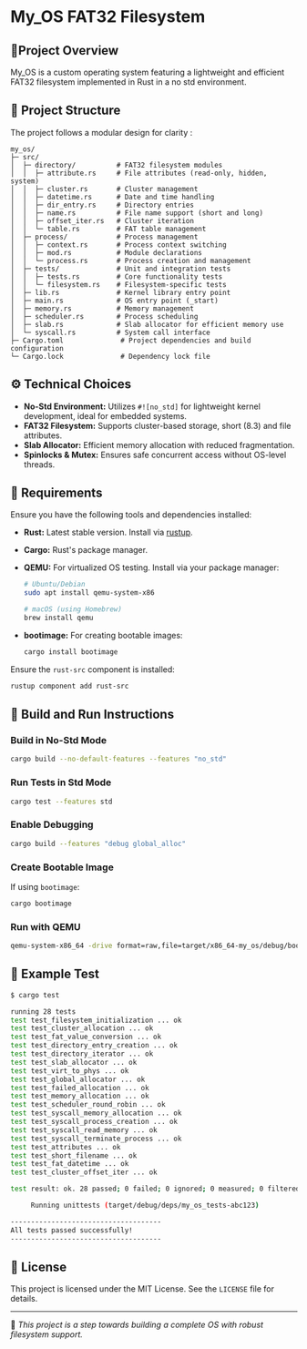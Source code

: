 # My_OS FAT32 Filesystem


## 📖Project Overview

My_OS is a custom operating system featuring a lightweight and efficient FAT32 filesystem implemented in Rust in a no std environment.


## 📂 Project Structure

The project follows a modular design for clarity :
```
my_os/
├─ src/
│  ├─ directory/          # FAT32 filesystem modules
│  │  ├─ attribute.rs     # File attributes (read-only, hidden, system)
│  │  ├─ cluster.rs       # Cluster management
│  │  ├─ datetime.rs      # Date and time handling
│  │  ├─ dir_entry.rs     # Directory entries
│  │  ├─ name.rs          # File name support (short and long)
│  │  ├─ offset_iter.rs   # Cluster iteration
│  │  └─ table.rs         # FAT table management
│  ├─ process/            # Process management
│  │  ├─ context.rs       # Process context switching
│  │  ├─ mod.rs           # Module declarations
│  │  └─ process.rs       # Process creation and management
│  ├─ tests/              # Unit and integration tests
│  │  ├─ tests.rs         # Core functionality tests
│  │  └─ filesystem.rs    # Filesystem-specific tests
│  ├─ lib.rs              # Kernel library entry point
│  ├─ main.rs             # OS entry point (_start)
│  ├─ memory.rs           # Memory management
│  ├─ scheduler.rs        # Process scheduling
│  ├─ slab.rs             # Slab allocator for efficient memory use
│  └─ syscall.rs          # System call interface
├─ Cargo.toml              # Project dependencies and build configuration
└─ Cargo.lock              # Dependency lock file
```



## ⚙️ Technical Choices

- **No-Std Environment:** Utilizes `#![no_std]` for lightweight kernel development, ideal for embedded systems.
- **FAT32 Filesystem:** Supports cluster-based storage, short (8.3) and file attributes.
- **Slab Allocator:** Efficient memory allocation with reduced fragmentation.
- **Spinlocks & Mutex:** Ensures safe concurrent access without OS-level threads.



## 📜 Requirements

Ensure you have the following tools and dependencies installed:

- **Rust:** Latest stable version. Install via [rustup](https://rustup.rs/).
- **Cargo:** Rust's package manager.
- **QEMU:** For virtualized OS testing. Install via your package manager:

  ```bash
  # Ubuntu/Debian
  sudo apt install qemu-system-x86

  # macOS (using Homebrew)
  brew install qemu
  ```
- **bootimage:** For creating bootable images:
  ```bash
  cargo install bootimage
  ```

Ensure the `rust-src` component is installed:
```bash
rustup component add rust-src
```

## 🚀 Build and Run Instructions

### Build in No-Std Mode
```bash
cargo build --no-default-features --features "no_std"
```

### Run Tests in Std Mode
```bash
cargo test --features std
```

### Enable Debugging
```bash
cargo build --features "debug global_alloc"
```

### Create Bootable Image
If using `bootimage`:
```bash
cargo bootimage
```


### Run with QEMU
```bash
qemu-system-x86_64 -drive format=raw,file=target/x86_64-my_os/debug/bootimage-my_os.bin
```


## 🧪 Example Test

```bash
$ cargo test

running 28 tests
test test_filesystem_initialization ... ok
test test_cluster_allocation ... ok
test test_fat_value_conversion ... ok
test test_directory_entry_creation ... ok
test test_directory_iterator ... ok
test test_slab_allocator ... ok
test test_virt_to_phys ... ok
test test_global_allocator ... ok
test test_failed_allocation ... ok
test test_memory_allocation ... ok
test test_scheduler_round_robin ... ok
test test_syscall_memory_allocation ... ok
test test_syscall_process_creation ... ok
test test_syscall_read_memory ... ok
test test_syscall_terminate_process ... ok
test test_attributes ... ok
test test_short_filename ... ok
test test_fat_datetime ... ok
test test_cluster_offset_iter ... ok

test result: ok. 28 passed; 0 failed; 0 ignored; 0 measured; 0 filtered out; finished in 1.23s

     Running unittests (target/debug/deps/my_os_tests-abc123)

-------------------------------------
All tests passed successfully!
-------------------------------------

```



## 📄 License
This project is licensed under the MIT License. See the `LICENSE` file for details.

---


🎯 *This project is a step towards building a complete OS with robust filesystem support.*

